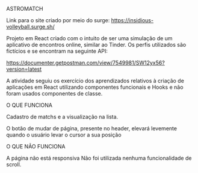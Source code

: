 ASTROMATCH


Link para o site criado por meio do surge: https://insidious-volleyball.surge.sh/


Projeto em React criado com o intuito de ser uma simulação de um aplicativo de encontros online, similar ao Tinder. Os perfis utilizados são fictícios e se encontram na seguinte API:

https://documenter.getpostman.com/view/7549981/SW12yx56?version=latest


A atividade seguiu os exercício dos aprendizados relativos à criação de aplicações em React utilizando componentes funcionais e Hooks e não foram usados componentes de classe.


O QUE FUNCIONA

Cadastro de matchs e a visualização na lista.

O botão de mudar de página, presente no header, elevará levemente quando o usuário levar o cursor a sua posição

O QUE NÃO FUNCIONA

A página não está responsiva
Não foi utilizada nenhuma funcionalidade de scroll. 